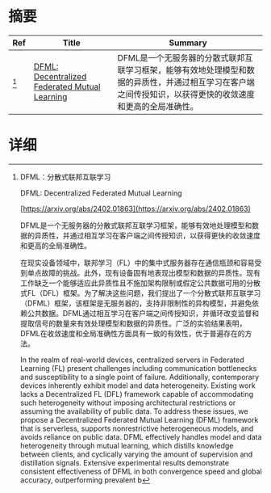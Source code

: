 # 摘要

| Ref | Title | Summary |
| --- | --- | --- |
| [^1] | [DFML: Decentralized Federated Mutual Learning](https://arxiv.org/abs/2402.01863) | DFML是一个无服务器的分散式联邦互联学习框架，能够有效地处理模型和数据的异质性，并通过相互学习在客户端之间传授知识，以获得更快的收敛速度和更高的全局准确性。 |

# 详细

[^1]: DFML：分散式联邦互联学习

    DFML: Decentralized Federated Mutual Learning

    [https://arxiv.org/abs/2402.01863](https://arxiv.org/abs/2402.01863)

    DFML是一个无服务器的分散式联邦互联学习框架，能够有效地处理模型和数据的异质性，并通过相互学习在客户端之间传授知识，以获得更快的收敛速度和更高的全局准确性。

    

    在现实设备领域中，联邦学习（FL）中的集中式服务器存在通信瓶颈和容易受到单点故障的挑战。此外，现有设备固有地表现出模型和数据的异质性。现有工作缺乏一个能够适应此异质性且不施加架构限制或假定公共数据可用的分散式FL（DFL）框架。为了解决这些问题，我们提出了一个分散式联邦互联学习（DFML）框架，该框架是无服务器的，支持非限制性的异构模型，并避免依赖公共数据。DFML通过相互学习在客户端之间传授知识，并循环改变监督和提取信号的数量来有效处理模型和数据的异质性。广泛的实验结果表明，DFML在收敛速度和全局准确性方面具有一致的有效性，优于普遍存在的方法。

    In the realm of real-world devices, centralized servers in Federated Learning (FL) present challenges including communication bottlenecks and susceptibility to a single point of failure. Additionally, contemporary devices inherently exhibit model and data heterogeneity. Existing work lacks a Decentralized FL (DFL) framework capable of accommodating such heterogeneity without imposing architectural restrictions or assuming the availability of public data. To address these issues, we propose a Decentralized Federated Mutual Learning (DFML) framework that is serverless, supports nonrestrictive heterogeneous models, and avoids reliance on public data. DFML effectively handles model and data heterogeneity through mutual learning, which distills knowledge between clients, and cyclically varying the amount of supervision and distillation signals. Extensive experimental results demonstrate consistent effectiveness of DFML in both convergence speed and global accuracy, outperforming prevalent b
    

